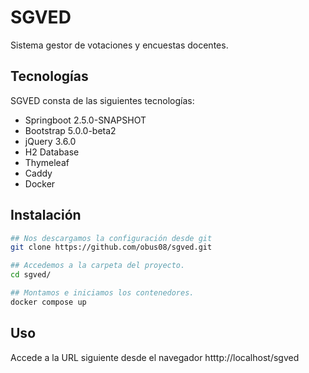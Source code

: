 # SGVED

Sistema gestor de votaciones y encuestas docentes.

## Tecnologías
SGVED consta de las siguientes tecnologías:
- Springboot 2.5.0-SNAPSHOT
- Bootstrap 5.0.0-beta2
- jQuery 3.6.0
- H2 Database 
- Thymeleaf
- Caddy
- Docker

## Instalación
```bash
## Nos descargamos la configuración desde git
git clone https://github.com/obus08/sgved.git

## Accedemos a la carpeta del proyecto.
cd sgved/

## Montamos e iniciamos los contenedores.
docker compose up
```

## Uso

Accede a la URL siguiente desde el navegador
 htttp://localhost/sgved

